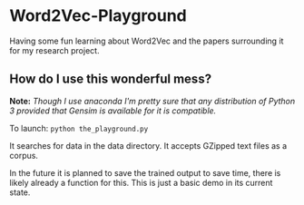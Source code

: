 # Word2Vec-Playground
Having some fun learning about Word2Vec and the papers surrounding it for my research project.

## How do I use this wonderful mess?
**Note:** _Though I use anaconda I'm pretty sure that any distribution of Python 3 provided that Gensim is available for it is compatible._

To launch:
`python the_playground.py`

It searches for data in the data directory. It accepts GZipped text files as a corpus.

In the future it is planned to save the trained output to save time, there is likely already a function for this. This is just a basic demo in its current state.
